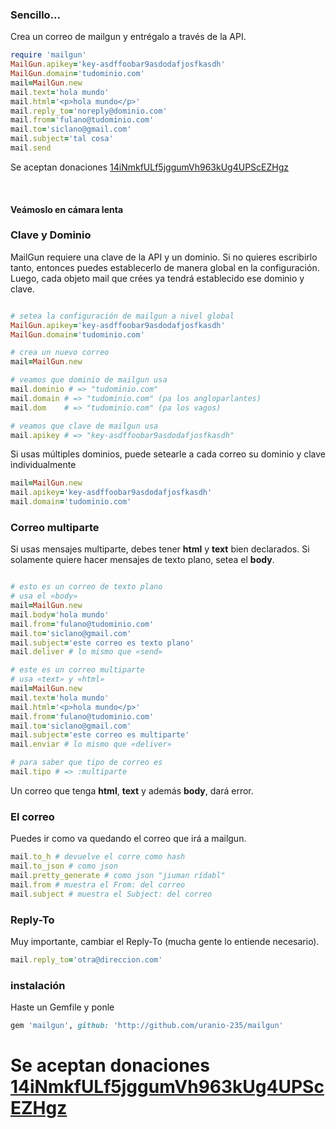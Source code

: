### Sencillo...

Crea un correo de mailgun y entrégalo a través de la API.

```ruby
require 'mailgun'
MailGun.apikey='key-asdffoobar9asdodafjosfkasdh'
MailGun.domain='tudominio.com'
mail=MailGun.new
mail.text='hola mundo'
mail.html='<p>hola mundo</p>'
mail.reply_to='noreply@dominio.com'
mail.from='fulano@tudominio.com'
mail.to='siclano@gmail.com'
mail.subject='tal cosa'
mail.send
```

Se aceptan donaciones [14iNmkfULf5jggumVh963kUg4UPScEZHgz](http://uranio-235.github.io/images/direccion.png)

<br>

#### Veámoslo en cámara lenta

### Clave y Dominio

MailGun requiere una clave de la API y un dominio. Si no quieres escribirlo tanto, entonces puedes establecerlo de manera global en la configuración. Luego, cada objeto mail que crées ya tendrá establecido ese dominio y clave.

```ruby

# setea la configuración de mailgun a nivel global
MailGun.apikey='key-asdffoobar9asdodafjosfkasdh'
MailGun.domain='tudominio.com'

# crea un nuevo correo
mail=MailGun.new

# veamos que dominio de mailgun usa
mail.dominio # => "tudominio.com"
mail.domain # => "tudominio.com" (pa los angloparlantes)
mail.dom    # => "tudominio.com" (pa los vagos)

# veamos que clave de mailgun usa
mail.apikey # => "key-asdffoobar9asdodafjosfkasdh"
```

Si usas múltiples dominios, puede setearle a cada correo su dominio y clave individualmente

```ruby
mail=MailGun.new
mail.apikey='key-asdffoobar9asdodafjosfkasdh'
mail.domain='tudominio.com'
```

### Correo multiparte

Si usas mensajes multiparte, debes tener **html** y **text** bien declarados. Si solamente quiere hacer mensajes de texto plano, setea el **body**.


```ruby

# esto es un correo de texto plano
# usa el «body»
mail=MailGun.new
mail.body='hola mundo'
mail.from='fulano@tudominio.com'
mail.to='siclano@gmail.com'
mail.subject='este correo es texto plano'
mail.deliver # lo mismo que «send»

# este es un correo multiparte
# usa «text» y «html»
mail=MailGun.new
mail.text='hola mundo'
mail.html='<p>hola mundo</p>'
mail.from='fulano@tudominio.com'
mail.to='siclano@gmail.com'
mail.subject='este correo es multiparte'
mail.enviar # lo mismo que «deliver»

# para saber que tipo de correo es
mail.tipo # => :multiparte


```

Un correo que tenga **html**, **text** y además **body**, dará error.

### El correo

Puedes ir como va quedando el correo que irá a mailgun.

```ruby
mail.to_h # devuelve el corre como hash
mail.to_json # como json
mail.pretty_generate # como json "jiuman rídabl"
mail.from # muestra el From: del correo
mail.subject # muestra el Subject: del correo
```

### Reply-To

Muy importante, cambiar el Reply-To (mucha gente lo entiende necesario).

```ruby
mail.reply_to='otra@direccion.com'
```

### instalación

Haste un Gemfile y ponle

```ruby
gem 'mailgun', github: 'http://github.com/uranio-235/mailgun'
```

Se aceptan donaciones [14iNmkfULf5jggumVh963kUg4UPScEZHgz](http://uranio-235.github.io/images/direccion.png)
=
